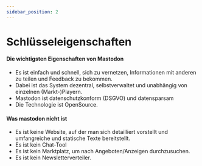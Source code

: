 ```yaml
---
sidebar_position: 2
---
```


Schlüsseleigenschaften
======================

#### Die wichtigsten Eigenschaften von Mastodon

- Es ist einfach und schnell, sich zu vernetzen, Informationen mit anderen zu teilen und Feedback zu bekommen.
- Dabei ist das System dezentral, selbstverwaltet und unabhängig von einzelnen (Markt-)Playern.
- Mastodon ist datenschutzkonform (DSGVO) und datensparsam
- Die Technologie ist OpenSource.


#### Was mastodon nicht ist

- Es ist keine Website, auf der man sich detailliert vorstellt und umfangreiche und statische Texte bereitstellt.
- Es ist kein Chat-Tool
- Es ist kein Marktplatz, um nach Angeboten/Anzeigen durchzusuchen.
- Es ist kein Newsletterverteiler.
